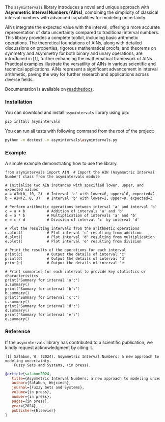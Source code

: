 The `asymintervals` library introduces a novel and unique approach with **Asymmetric Interval Numbers (AINs)**, combining the simplicity of classical interval numbers with advanced capabilities for modeling uncertainty.

AINs integrate the expected value with the interval, offering a more accurate representation of data uncertainty compared to traditional interval numbers. This library provides a complete toolkit, including basic arithmetic operations. The theoretical foundations of AINs, along with detailed discussions on properties, rigorous mathematical proofs, and theorems on symmetry and asymmetry for both binary and unary operations, are introduced in [1], further enhancing the mathematical framework of AINs. Practical examples illustrate the versatility of AINs in various scientific and technical applications. AINs represent a significant advancement in interval arithmetic, paving the way for further research and applications across diverse fields.

Documentation is avaliable on [readthedocs](https://asymintervals.readthedocs.io/en/latest/).


### Installation

You can download and install `asymintervals` library using pip:

```Bash
pip install asymintervals
```

You can run all tests with following command from the root of the project:

```Bash
python -m doctest -v asymintervals\asymintervals.py
```

### Example

A simple example demonstrating how to use the library.

```
from asymintervals import AIN  # Import the AIN (Asymmetric Interval Number) class from the asymintervals module

# Initialize two AIN instances with specified lower, upper, and expected values
a = AIN(0, 10, 2)  # Interval 'a' with lower=0, upper=10, expected=2
b = AIN(2, 8, 3)   # Interval 'b' with lower=2, upper=8, expected=3

# Perform arithmetic operations between interval 'a' and interval 'b'
c = a + b          # Addition of intervals 'a' and 'b'
d = a * b          # Multiplication of intervals 'a' and 'b'
e = c / d          # Division of interval 'c' by interval 'd'

# Plot the resulting intervals from the arithmetic operations
c.plot()           # Plot interval 'c' resulting from addition
d.plot()           # Plot interval 'd' resulting from multiplication
e.plot()           # Plot interval 'e' resulting from division

# Print the results of the operations for each interval
print(c)           # Output the details of interval 'c'
print(d)           # Output the details of interval 'd'
print(e)           # Output the details of interval 'e'

# Print summaries for each interval to provide key statistics or characteristics
print("Summary for interval 'a':")
a.summary()
print("Summary for interval 'b':")
b.summary()
print("Summary for interval 'c':")
c.summary()
print("Summary for interval 'd':")
d.summary()
print("Summary for interval 'e':")
e.summary()
```


### Reference

If the `asymintervals` library has contributed to a scientific publication, we kindly request acknowledgment by citing it.

```plaintext
[1] Sałabun, W. (2024). Asymmetric Interval Numbers: a new approach to modeling uncertainty.
    Fuzzy Sets and Systems, (in press).
```

```bibtex
@article{salabun2024,
   title={Asymmetric Interval Numbers: a new approach to modeling uncertainty},
   author={Sałabun, Wojciech},
   journal={Fuzzy Sets and Systems},
   volume={in press},
   number={in press},
   pages={in press},
   year={2024},
   publisher={Elsevier}
}
```


